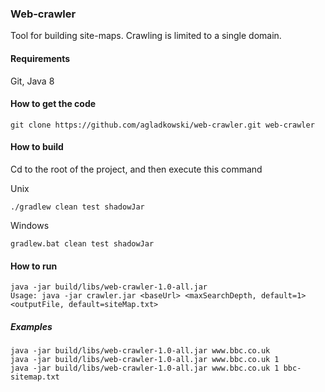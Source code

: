 ### Web-crawler

Tool for building site-maps.
Crawling is limited to a single domain. 


#### Requirements
Git, 
Java 8

#### How to get the code

```
git clone https://github.com/agladkowski/web-crawler.git web-crawler
```

#### How to build
Cd to the root of the project, and then execute this command

Unix
```
./gradlew clean test shadowJar
```

Windows
```
gradlew.bat clean test shadowJar
```

#### How to run

```
java -jar build/libs/web-crawler-1.0-all.jar
Usage: java -jar crawler.jar <baseUrl> <maxSearchDepth, default=1> <outputFile, default=siteMap.txt>
```
##### Examples
```
java -jar build/libs/web-crawler-1.0-all.jar www.bbc.co.uk
java -jar build/libs/web-crawler-1.0-all.jar www.bbc.co.uk 1
java -jar build/libs/web-crawler-1.0-all.jar www.bbc.co.uk 1 bbc-sitemap.txt
```

